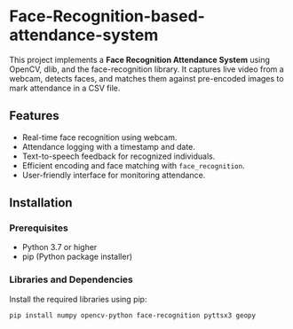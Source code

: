 # Face-Recognition-based-attendance-system


This project implements a **Face Recognition Attendance System** using OpenCV, dlib, and the face-recognition library. It captures live video from a webcam, detects faces, and matches them against pre-encoded images to mark attendance in a CSV file.

## Features

- Real-time face recognition using webcam.
- Attendance logging with a timestamp and date.
- Text-to-speech feedback for recognized individuals.
- Efficient encoding and face matching with `face_recognition`.
- User-friendly interface for monitoring attendance.

## Installation

### Prerequisites

- Python 3.7 or higher
- pip (Python package installer)

### Libraries and Dependencies

Install the required libraries using pip:

```bash
pip install numpy opencv-python face-recognition pyttsx3 geopy
